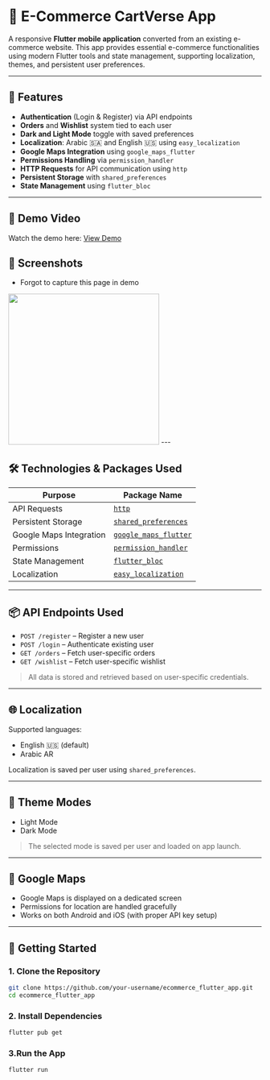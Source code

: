 # 🛒 E-Commerce CartVerse App

A responsive **Flutter mobile application** converted from an existing e-commerce website. This app provides essential e-commerce functionalities using modern Flutter tools and state management, supporting localization, themes, and persistent user preferences.

---

## 🚀 Features

-  **Authentication** (Login & Register) via API endpoints  
-  **Orders** and **Wishlist** system tied to each user  
-  **Dark and Light Mode** toggle with saved preferences  
-  **Localization**: Arabic 🇸🇦 and English 🇺🇸 using `easy_localization`  
-  **Google Maps Integration** using `google_maps_flutter`  
-  **Permissions Handling** via `permission_handler`  
-  **HTTP Requests** for API communication using `http`  
-  **Persistent Storage** with `shared_preferences`  
-  **State Management** using `flutter_bloc`  

---

## 🎥 Demo Video

Watch the demo here: [View Demo]([https://yourvideolink.com](https://drive.google.com/file/d/1gTkKZT7H-jHXk1M5I8hWwnCPu_z0N_0V/view?usp=sharing))

## 📱 Screenshots
- Forgot to capture this page in demo
<img src="\Screenshots\CartVerse_screenshot_YousraAmr.jpg" width="300"/>
---

## 🛠️ Technologies & Packages Used

| Purpose                 | Package Name           |
|------------------------|------------------------|
| API Requests           | [`http`](https://pub.dev/packages/http) |
| Persistent Storage     | [`shared_preferences`](https://pub.dev/packages/shared_preferences) |
| Google Maps Integration| [`google_maps_flutter`](https://pub.dev/packages/google_maps_flutter) |
| Permissions            | [`permission_handler`](https://pub.dev/packages/permission_handler) |
| State Management       | [`flutter_bloc`](https://pub.dev/packages/flutter_bloc) |
| Localization           | [`easy_localization`](https://pub.dev/packages/easy_localization) |

---

## 📦 API Endpoints Used

- `POST /register` – Register a new user  
- `POST /login` – Authenticate existing user  
- `GET /orders` – Fetch user-specific orders  
- `GET /wishlist` – Fetch user-specific wishlist  

> All data is stored and retrieved based on user-specific credentials.

---

## 🌐 Localization

Supported languages:
- English 🇺🇸 (default)
- Arabic AR

Localization is saved per user using `shared_preferences`.

---

## 🎨 Theme Modes

- Light Mode  
- Dark Mode  

> The selected mode is saved per user and loaded on app launch.

---

## 📍 Google Maps

- Google Maps is displayed on a dedicated screen  
- Permissions for location are handled gracefully  
- Works on both Android and iOS (with proper API key setup)

---

## 🧪 Getting Started

### 1. Clone the Repository
```bash
git clone https://github.com/your-username/ecommerce_flutter_app.git
cd ecommerce_flutter_app
```
### 2. Install Dependencies
```bash
flutter pub get
```
### 3.Run the App
```bash
flutter run

